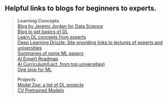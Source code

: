 ## Helpful links to blogs for beginners to experts.

> **Learning Concepts**  
[Blog by Jeremy Jordan for Data Science](https://www.jeremyjordan.me/)  
[Blog to get basics of DL](https://deeplearningdemystified.com/)  
[Learn DL concepts from experts](https://atcold.github.io/pytorch-Deep-Learning/)   
[Deep Learning Drizzle: Site providing links to lectures of experts and universities](https://deep-learning-drizzle.github.io/index.html)  
[Summaries of some ML papers](https://github.com/aleju/papers)  
[AI Expert Roadmap](https://github.com/AMAI-GmbH/AI-Expert-Roadmap)  
[AI Curriculum(Lect. from top universities)](https://github.com/Machine-Learning-Tokyo/AI_Curriculum)  
[One stop for ML](https://github.com/AdicherlaVenkataSai/ml-workspace)  


> **Projects**  
[Model Zoo: a list of DL projects](https://modelzoo.co/)  
[CV Pretrained Models](https://github.com/balavenkatesh3322/CV-pretrained-model)  
